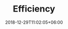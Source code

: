 ---
title: "Efficiency"
date: 2018-12-29T11:02:05+06:00
icon: "ti-loop"
description: "When a team has the ball, how easily does it score points?"
type : "pages"
weight: 2
---